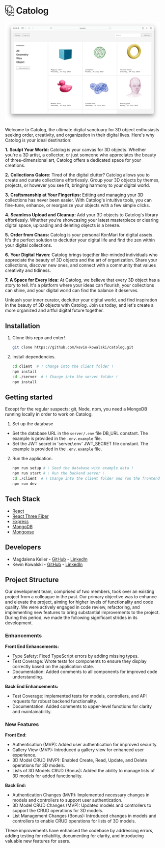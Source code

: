 <img src="images/catolog_logo_small.png" alt="Catolog" width="140" />

<p align="center">
  <img src="images/screenshot-readme.png" />
</p>

Welcome to Catolog, the ultimate digital sanctuary for 3D object enthusiasts seeking order, creativity, and organization in their digital lives. Here's why Catolog is your ideal destination:

**1.** **Sculpt Your World:**
  Catolog is your canvas for 3D objects. Whether you're a 3D artist, a collector, or just someone who appreciates the beauty of three-dimensional art, Catolog offers a dedicated space for your creations.

**2.** **Collections Galore:**
  Tired of the digital clutter? Catolog allows you to create and curate collections effortlessly. Group your 3D objects by themes, projects, or however you see fit, bringing harmony to your digital world.

**3.** **Craftsmanship at Your Fingertips:**
  Editing and managing your 3D collections has never been easier. With Catolog's intuitive tools, you can fine-tune, enhance, or reorganize your objects with a few simple clicks.

**4.** **Seamless Upload and Cleanup:**
  Add your 3D objects to Catolog's library effortlessly. Whether you're showcasing your latest masterpiece or clearing digital space, uploading and deleting objects is a breeze.

**5.** **Order from Chaos:**
  Catolog is your personal KonMari for digital assets. It's the perfect solution to declutter your digital life and find the zen within your digital collections.

**6.** **Your Digital Haven:**
  Catolog brings together like-minded individuals who appreciate the beauty of 3D objects and the art of organization. Share your collections, discover new ones, and connect with a community that values creativity and tidiness.

**7.** **A Space for Every Idea:**
  At Catolog, we believe that every 3D object has a story to tell. It's a platform where your ideas can flourish, your collections can shine, and your digital world can find the balance it deserves.


Unleash your inner curator, declutter your digital world, and find inspiration in the beauty of 3D objects with Catolog. Join us today, and let's create a more organized and artful digital future together.

## Installation

1. Clone this repo and enter!

   ```bash
   git clone https://github.com/kevin-kowalski/catolog.git
   ```

2. Install dependencies.

   ```bash
   cd client  # ! Change into the client folder !
   npm install
   cd ./server  # ! Change into the server folder !
   npm install
   ```

## Getting started

Except for the regular suspects; git, Node, npm, you need a MongoDB running locally in order to work on Catolog.

1. Set up the database
* Set the database URL in the `server/.env` file DB_URL constant. The example is provided in the `.env.example` file.
* Set the JWT secret in 'server/.env' JWT_SECRET file constant. The example is provided in the `.env.example` file.

2. Run the application.

   ```bash
   npm run setup # ! Seed the database with example data !
   npm run start # ! Run the backend server !
   cd ./client  # ! Change into the client folder and run the frontend server !
   npm run dev
   ```

## Tech Stack

* [React](https://reactnative.dev/)
* [React Three Fiber](https://github.com/pmndrs/react-three-fiber)
* [Express](https://expressjs.com/)
* [MongoDB](https://www.mongodb.com/)
* [Mongoose](https://mongoosejs.com/)

## Developers

* Magdalena Keller - [GitHub](https://github.com/makekema) - [LinkedIn](https://www.linkedin.com/in//)
* Kevin Kowalski - [GitHub](https://github.com/kevin-kowalski) - [LinkedIn](https://www.linkedin.com/in//)

## Project Structure

Our development team, comprised of two members, took over an existing project from a colleague in the past. Our primary objective was to enhance and elevate the project, aiming for higher levels of functionality and code quality. We were actively engaged in code review, refactoring, and implementing new features to bring substantial improvements to the project. During this period, we made the following significant strides in its development.

### Enhancements

**Front End Enhancements:**
- Type Safety: Fixed TypeScript errors by adding missing types.
- Test Coverage: Wrote tests for components to ensure they display correctly based on the application state.
- Documentation: Added comments to all components for improved code understanding.

**Back End Enhancements:**
- Test Coverage: Implemented tests for models, controllers, and API requests for robust backend functionality.
- Documentation: Added comments to upper-level functions for clarity and maintainability.

### New Features

**Front End:**
- Authentication (MVP): Added user authentication for improved security.
- Gallery View (MVP): Introduced a gallery view for enhanced user experience.
- 3D Model CRUD (MVP): Enabled Create, Read, Update, and Delete operations for 3D models.
- Lists of 3D Models CRUD (Bonus): Added the ability to manage lists of 3D models for added functionality.

**Back End:**
- Authentication Changes (MVP): Implemented necessary changes in models and controllers to support user authentication.
- 3D Model CRUD Changes (MVP): Updated models and controllers to support the CRUD operations for 3D models.
- List Management Changes (Bonus): Introduced changes in models and controllers to enable CRUD operations for lists of 3D models.

These improvements have enhanced the codebase by addressing errors, adding testing for reliability, documenting for clarity, and introducing valuable new features for users.
